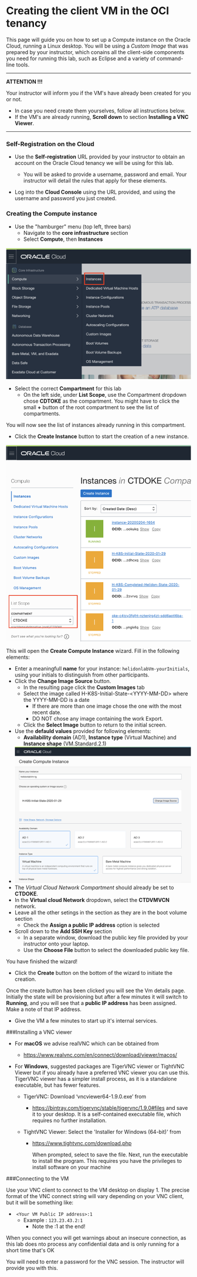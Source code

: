 # Creating the client VM in the OCI tenancy

This page will guide you on how to set up a Compute instance on the Oracle Cloud, running a Linux desktop.  You will be using a *Custom Image* that was prepared by your instructor, which conains all the client-side components you need for running this lab, such as Eclipse and a variety of command-line tools.

---

**ATTENTION !!!** 

Your instructor will inform you if the VM's have already been created for you or not.  

- In case you need create them yourselves, follow all instructions below.
- If the VM's are already running, **Scroll down** to section **Installing a VNC Viewer**.

---



### Self-Registration on the Cloud

- Use the **Self-registration** URL provided by your instructor to obtain an account on the Oracle Cloud tenancy we will be using for this lab.
  - You will be asked to provide a username, password and email.  Your instructor will detail the rules that apply for these elements.

- Log into the **Cloud Console** using the URL provided, and using the username and password you just created.

### Creating the Compute instance

- Use the "hamburger" menu (top left, three bars)
  - Navigate to the **core infrastructure** section
  - Select **Compute**, then **Instances**

<img src="Screenshot 2020-02-07 at 09.34.53.png" alt="Screenshot 2020-02-07 at 09.34.53" style="zoom:50%;" />



- Select the correct **Compartment** for this lab
  - On the left side, under **List Scope**,  use the Compartment dropdown chose **CDTOKE** as the compartment.  You might have to click the small **+** button of the root compartment to see the list of compartments.

You will now see the list of instances already running in this compartment.

- Click the **Create Instance** button to start the creation of a new instance.

![Screenshot 2020-02-07 at 10.28.16](SelectCompartment.png)



This will open the **Create Compute Instance** wizard.  Fill in the following elements:

- Enter a meaningfull **name** for your instance: `helidonlabVm-yourInitials`, using your initials to distinguish from other participants.
- Click the **Change Image Source** button.
  - In the resulting page click the **Custom Images** tab
  - Select the image called H-K8S-Initial-State-\<YYYY-MM-DD\> where the YYYY-MM-DD is a date
    - If there are more than one image chose the one with the most recent date. 
    - DO NOT chose any image containing the work Export.
  - Click the **Select Image** button to return to the initial screen.
- Use the **defauld values** provided for following elements: 
  - **Availability domain** (AD1), **Instance type** (Virtual Machine) and **Instance shape** (VM.Standard.2.1)
- ![Screenshot 2020-02-07 at 10.32.08](createvm.png)
- The *Virtual Cloud Network Compartment* should already be set to **CTDOKE**.
- In the **Virtual cloud Network** dropdown,  select the **CTDVMVCN** network. 
- Leave all the other setings in the section as they are in the boot volume section
  - Check the **Assign a public IP address** option is selected
- Scroll down to the **Add SSH Key** section
  - In a separate window, download the public key file provided by your instructor onto your laptop. 
  - Use the **Choose File** button to select the downloaded public key file.

You have finished the wizard!

- Click the **Create** button on the bottom of the wizard to initiate the creation.

Once the create button has been clicked you will see the Vm details page.  Initially the state will be provisioning but after a few minutes it will switch to **Running**, and you will see that a **public IP address** has been assigned.  Make a note of that IP address.

- Give the VM a few minutes to start up it's internal services.



###Installing a VNC viewer

- For **macOS** we advise realVNC which can be obtained from 

  - https://www.realvnc.com/en/connect/download/viewer/macos/

- For **Windows**, suggested packages are TigerVNC viewer or TightVNC Viewer but if you already have a preferred VNC viewer you can use this. TigerVNC viewer has a simpler install process, as it is a standalone executable, but has fewer features.

  - TigerVNC: Download ‘vncviewer64-1.9.0.exe’ from

    - https://bintray.com/tigervnc/stable/tigervnc/1.9.0#files and save it to your desktop. It is a self-contained executable file, which requires no further installation.

  - TightVNC Viewer: Select the 'Installer for Windows (64-bit)' from

    - https://www.tightvnc.com/download.php

      When prompted, select to save the file.  Next, run the executable to install the program. This requires you have the privileges to install software on your machine



###Connecting to the VM

Use your VNC client to connect to the VM desktop on display 1. The precise format of the VNC connect string will vary depending on your VNC client, but it will be something like:

- ​	`<Your VM Public IP address>:1`
  - Example : `123.23.43.2:1`
    - Note the :1 at the end! 

When you connect you will get warnings about an insecure connection, as this lab does nto process any confidential data and is only running for a short time that's OK

You will need to enter a password for the VNC session. The instructor will provide you with this.